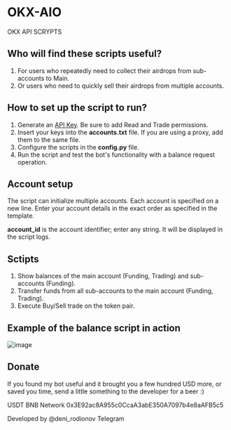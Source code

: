 # OKX-AIO

OKX API SCRYPTS

## Who will find these scripts useful?
1. For users who repeatedly need to collect their airdrops from sub-accounts to Main.
2. Or users who need to quickly sell their airdrops from multiple accounts.

## How to set up the script to run?
1. Generate an [API Key](https://support.cryptact.com/hc/en-us/articles/10076952807193-How-to-get-an-API-key-for-OKX). Be sure to add Read and Trade permissions.
2. Insert your keys into the **accounts.txt** file. If you are using a proxy, add them to the same file.
3. Configure the scripts in the **config.py** file.
4. Run the script and test the bot's functionality with a balance request operation.

## Account setup
The script can initialize multiple accounts. Each account is specified on a new line.
Enter your account details in the exact order as specified in the template.

**account_id** is the account identifier; enter any string. It will be displayed in the script logs.

## Sctipts
1. Show balances of the main account (Funding, Trading) and sub-accounts (Funding).
2. Transfer funds from all sub-accounts to the main account (Funding, Trading).
3. Execute Buy/Sell trade on the token pair.

## Example of the balance script in action
![image](https://github.com/Antik21/OKX-AIO/assets/170818298/74aaa17f-31d7-457d-839a-9f351e7afe8f)


## Donate
If you found my bot useful and it brought you a few hundred USD more, or saved you time, send a little something to the developer for a beer :)

USDT BNB Network 0x3E92ac8A955c0CcaA3abE350A7097b4e8aAFB5c5

Developed by @deni_rodionov Telegram
